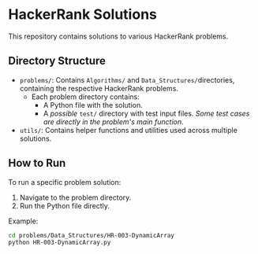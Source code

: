 # HackerRank Solutions

This repository contains solutions to various HackerRank problems.

## Directory Structure

- `problems/`: Contains `Algorithms/` and `Data_Structures/`directories, containing the respective HackerRank problems.
  - Each problem directory contains:
    - A Python file with the solution.
    - A _possible_ `test/` directory with test input files. _Some test cases are directly in the problem's main function_.
- `utils/`: Contains helper functions and utilities used across multiple solutions.

## How to Run

To run a specific problem solution:

1. Navigate to the problem directory.
2. Run the Python file directly.

Example:

```bash
cd problems/Data_Structures/HR-003-DynamicArray
python HR-003-DynamicArray.py
```
